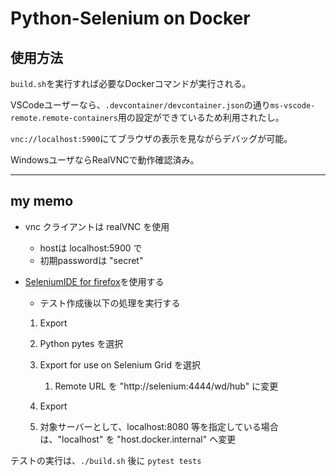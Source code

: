 # Python-Selenium on Docker

## 使用方法

`build.sh`を実行すれば必要なDockerコマンドが実行される。

VSCodeユーザーなら、`.devcontainer/devcontainer.json`の通り`ms-vscode-remote.remote-containers`用の設定ができているため利用されたし。

`vnc://localhost:5900`にてブラウザの表示を見ながらデバッグが可能。

WindowsユーザならRealVNCで動作確認済み。


---

## my memo

- vnc クライアントは realVNC を使用
    - hostは localhost:5900 で
    - 初期passwordは "secret"


- [SeleniumIDE for firefox](https://addons.mozilla.org/ja/firefox/addon/selenium-ide/)を使用する

  - テスト作成後以下の処理を実行する

  1. Export

  2. Python pytes を選択

  3. Export for use on Selenium Grid を選択
     1. Remote URL を "http://selenium:4444/wd/hub" に変更

  4. Export

  5. 対象サーバーとして、localhost:8080 等を指定している場合は、"localhost" を "host.docker.internal" へ変更


テストの実行は、``` ./build.sh ``` 後に ```pytest tests```
